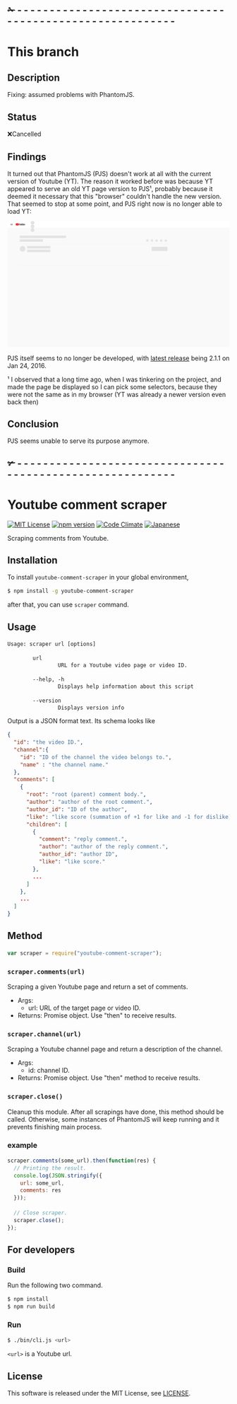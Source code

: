 
## ✁ - - - - - - - - - - - - - - - - - - - - - - - - - - - - - - - - - - - - - - - - - - - - - - - - - - - - - - - - - -

# This branch

## Description

Fixing: assumed problems with PhantomJS.

## Status

❌Cancelled

## Findings

It turned out that PhantomJS (PJS) doesn't work at all with the current version of Youtube (YT).
The reason it worked before was because YT appeared to serve an old YT page version to PJS¹, probably because it deemed it necessary that this "browser" couldn't handle the new version.
That seemed to stop at some point, and PJS right now is no longer able to load YT:

![How Youtube looks like to PhantomJS](bin/seen.png)

PJS itself seems to no longer be developed, with [latest release](https://github.com/ariya/phantomjs/releases) being 2.1.1 on Jan 24, 2016.


¹ I observed that a long time ago, when I was tinkering on the project, and made the page be displayed so I can pick some selectors, because they were not the same as in my browser (YT was already a newer version even back then)

## Conclusion

PJS seems unable to serve its purpose anymore.

## ✃ - - - - - - - - - - - - - - - - - - - - - - - - - - - - - - - - - - - - - - - - - - - - - - - - - - - - - - - - - -

# Youtube comment scraper
[![MIT License](http://img.shields.io/badge/license-MIT-blue.svg?style=flat)](LICENSE)
[![npm version](https://badge.fury.io/js/youtube-comment-scraper.svg)](https://badge.fury.io/js/youtube-comment-scraper)
[![Code Climate](https://codeclimate.com/github/itslab-kyushu/youtube-comment-scraper/badges/gpa.svg)](https://codeclimate.com/github/itslab-kyushu/youtube-comment-scraper)
[![Japanese](https://img.shields.io/badge/qiita-%E6%97%A5%E6%9C%AC%E8%AA%9E-brightgreen.svg)](http://qiita.com/jkawamoto/items/97d88f27c7d13df8dbf5)

Scraping comments from Youtube.

## Installation
To install `youtube-comment-scraper` in your global environment,
```sh
$ npm install -g youtube-comment-scraper
```
after that, you can use `scraper` command.


## Usage
```
Usage: scraper url [options]

        url
                URL for a Youtube video page or video ID.

        --help, -h
                Displays help information about this script

        --version
                Displays version info
```

Output is a JSON format text.
Its schema looks like

```json
{
  "id": "the video ID.",
  "channel":{
    "id": "ID of the channel the video belongs to.",
    "name" : "the channel name."
  },
  "comments": [
    {
      "root": "root (parent) comment body.",
      "author": "author of the root comment.",
      "author_id": "ID of the author",
      "like": "like score (summation of +1 for like and -1 for dislike).",
      "children": [
        {
          "comment": "reply comment.",
          "author": "author of the reply comment.",
          "author_id": "author ID",
          "like": "like score."
        },
        ...
      ]
    },
    ...
  ]
}
```


Method
---------
```js
var scraper = require("youtube-comment-scraper");
```

### `scraper.comments(url)`
Scraping a given Youtube page and return a set of comments.

- Args:
  - url: URL of the target page or video ID.
- Returns:
 Promise object. Use "then" to receive results.

### `scraper.channel(url)`
Scraping a Youtube channel page and return a description of the channel.

- Args:
  - id: channel ID.
- Returns:
  Promise object. Use "then" method to receive results.

### `scraper.close()`
Cleanup this module. After all scrapings have done, this method should be called.
Otherwise, some instances of PhantomJS will keep running and it prevents
finishing main process.

### example
```js
scraper.comments(some_url).then(function(res) {
  // Printing the result.
  console.log(JSON.stringify({
    url: some_url,
    comments: res
  }));

  // Close scraper.
  scraper.close();
});
```

For developers
-----------------

### Build
Run the following two command.

```sh
$ npm install
$ npm run build
```

### Run

```sh
$ ./bin/cli.js <url>
```

`<url>` is a Youtube url.

License
--------
This software is released under the MIT License, see [LICENSE](LICENSE).
